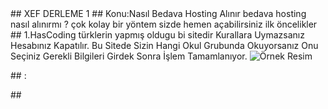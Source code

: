   <head>
  <title>Derleme1</title>
    <!-- Place your kit's code here -->
    <script src="https://kit.fontawesome.com/1213177108.js" crossorigin="anonymous"></script>
  </head>
## XEF DERLEME 1
## Konu:Nasıl Bedava Hosting Alınır
bedava hosting nasıl alınırmı ?
çok kolay bir yöntem sizde hemen açabilirsiniz ilk öncelikler
## 1.HasCoding
türklerin yapmış oldugu bi sitedir Kurallara Uymazsanız Hesabınız Kapatılır.
Bu Sitede Sizin Hangi Okul Grubunda Okuyorsanız Onu Seçiniz
Gerekli Bilgileri Girdek Sonra İşlem Tamamlanıyor.
<Dikkat Kurallara Uymazsanız Ürünleriniz Kapanır.


<link rel="stylesheet" href="style.css">

<img src="https://www.freelogodesign.org/file/app/client/thumb/a80698e9-145a-43d5-b02d-be9d45f55679_200x200.png?1592938923745" alt="Örnek Resim"/>

<p><i class="fas fa-yen-sign fa-2x" fa-2x="" aria-hidden="true"></i>
<i class="fab fa-atlassian fa-2x" aria-hidden="true"></i>
<i class="fas fa-hand-lizard fa-2x" aria-hidden="true"></i>
<i class="fab fa-atlassian fa-2x" aria-hidden="true"></i>
<i class="far fa-registered fa-2x" aria-hidden="true"></i>
  ## :
<i class="fab fa-monero fa-2x" aria-hidden="true"></i>
<i class="fab fa-cuttlefish fa-2x" aria-hidden="true"></i>
<i class="fab fa-dyalog fa-2x" aria-hidden="true"></i>
<i class="fab fa-kaggle fa-2x" aria-hidden="true"></i>
<i class="fab fa-stripe-s fa-2x" aria-hidden="true"></i>
<i class="far fa-registered fa-2x" aria-hidden="true"></i></p>
## <i class="fa fa-cog fa-spin fa-3x fa-fw"></i>


